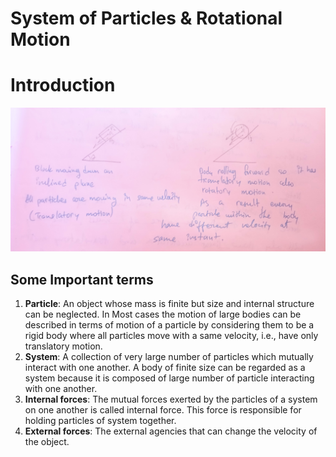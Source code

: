 # System of Particles & Rotational Motion 

# Introduction 

![img](src/system-of-partlcles-and-rotational-motion/block-and-cylinder.jpg)

## Some Important terms 

1. **Particle**: An object whose mass is finite but size and internal structure can be neglected. In Most cases the motion of large bodies can be described in terms of motion of a particle by considering them to be a rigid body where all particles move with a same velocity, i.e., have only translatory motion. 
2. **System**: A collection of very large number of particles which mutually interact with one another. A body of finite size can be regarded as a system because it is composed of large number of particle interacting with one another.
3. **Internal forces**: The mutual forces exerted by the particles of a system on one another is called internal force. This force is responsible for holding particles of system together.
4. **External forces**: The external agencies that can change the velocity of the object. 
